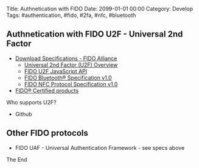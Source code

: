 Title:  Authnetication with FIDO
Date: 2099-01-01 00:00
Category: Develop
Tags: #authentication, #fido, #2fa, #nfc, #bluetooth

## Authnetication with FIDO U2F - Universal 2nd Factor

* [Download Specifications - FIDO Alliance](https://fidoalliance.org/specifications/download/)
    * [Universal 2nd Factor (U2F) Overview](https://fidoalliance.org/specs/fido-u2f-v1.2-ps-20170411/fido-u2f-overview-v1.2-ps-20170411.html)
    * [FIDO U2F JavaScript API](https://fidoalliance.org/specs/fido-u2f-v1.2-ps-20170411/fido-u2f-javascript-api-v1.2-ps-20170411.html)
    * [FIDO Bluetooth® Specification v1.0](https://fidoalliance.org/specs/fido-u2f-v1.2-ps-20170411/fido-u2f-bt-protocol-v1.2-ps-20170411.html)
    * [FIDO NFC Protocol Specification v1.0](https://fidoalliance.org/specs/fido-u2f-v1.2-ps-20170411/fido-u2f-nfc-protocol-v1.2-ps-20170411.html)
* [FIDO® Certified products](https://fidoalliance.org/certification/fido-certified-products/)

Who supports U2F?

* Github

## Other FIDO protocols

* FIDO UAF - Universal Authentication Framework - see specs above

The End